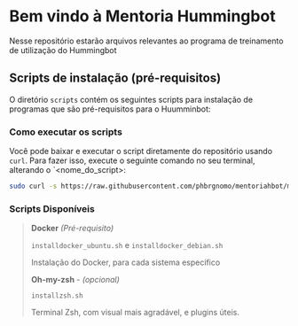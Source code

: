 # Bem vindo à Mentoria Hummingbot

Nesse repositório estarão arquivos relevantes ao programa de treinamento de utilização do Hummingbot

## Scripts de instalação (pré-requisitos)

O diretório `scripts` contém os seguintes scripts para instalação de programas que são pré-requisitos para o Huumminbot:

### Como executar os scripts

Você pode baixar e executar o script diretamente do repositório usando `curl`. Para fazer isso, execute o seguinte comando no seu terminal, alterando o `<nome_do_script>:

```bash
sudo curl -s https://raw.githubusercontent.com/phbrgnomo/mentoriahbot/main/scripts/<nome_do_script>.sh
```

### Scripts Disponíveis

> **Docker** *(Pré-requisito)*
>
> `installdocker_ubuntu.sh` e `installdocker_debian.sh`
>
> Instalação do Docker, para cada sistema específico
> 
> **Oh-my-zsh** - *(opcional)*
>
> `installzsh.sh`
>
> Terminal Zsh, com visual mais agradável, e plugins úteis. 
